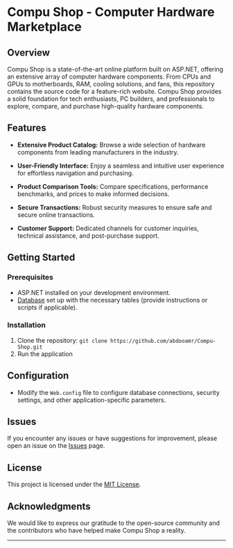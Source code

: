 # Compu Shop - Computer Hardware Marketplace

## Overview

Compu Shop is a state-of-the-art online platform built on ASP.NET, offering an extensive array of computer hardware components. From CPUs and GPUs to motherboards, RAM, cooling solutions, and fans, this repository contains the source code for a feature-rich website. Compu Shop provides a solid foundation for tech enthusiasts, PC builders, and professionals to explore, compare, and purchase high-quality hardware components.

## Features

- **Extensive Product Catalog:** Browse a wide selection of hardware components from leading manufacturers in the industry.
  
- **User-Friendly Interface:** Enjoy a seamless and intuitive user experience for effortless navigation and purchasing.

- **Product Comparison Tools:** Compare specifications, performance benchmarks, and prices to make informed decisions.

- **Secure Transactions:** Robust security measures to ensure safe and secure online transactions.

- **Customer Support:** Dedicated channels for customer inquiries, technical assistance, and post-purchase support.

## Getting Started

### Prerequisites

- ASP.NET installed on your development environment.
- [Database](#) set up with the necessary tables (provide instructions or scripts if applicable).

### Installation

1. Clone the repository: `git clone https://github.com/abdooamr/Compu-Shop.git`
2. Run the application

## Configuration

- Modify the `Web.config` file to configure database connections, security settings, and other application-specific parameters.


## Issues

If you encounter any issues or have suggestions for improvement, please open an issue on the [Issues](https://github.com/your-username/CompuShop/issues) page.

## License

This project is licensed under the [MIT License](LICENSE.md).

## Acknowledgments

We would like to express our gratitude to the open-source community and the contributors who have helped make Compu Shop a reality.

--- 

